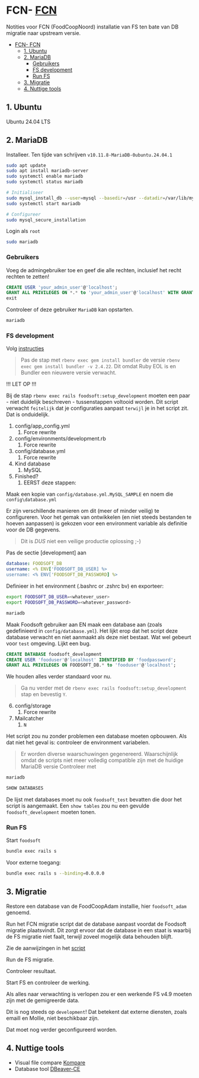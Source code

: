 # FCN- [FCN](#fcn)

Notities voor FCN (FoodCoopNoord) installatie van FS ten bate van DB migratie naar upstream versie.

- [FCN- FCN](#fcn--fcn)
  - [1. Ubuntu](#1-ubuntu)
  - [2. MariaDB](#2-mariadb)
    - [Gebruikers](#gebruikers)
    - [FS development](#fs-development)
    - [Run FS](#run-fs)
  - [3. Migratie](#3-migratie)
  - [4. Nuttige tools](#4-nuttige-tools)


##  1. Ubuntu

Ubuntu 24.04 LTS

##  2. MariaDB

Installeer. Ten tijde van schrijven `v10.11.8-MariaDB-0ubuntu.24.04.1`

```bash
sudo apt update
sudo apt install mariadb-server
sudo systemctl enable mariadb
sudo systemctl status mariadb

# Initialiseer
sudo mysql_install_db --user=mysql --basedir=/usr --datadir=/var/lib/mysql
sudo systemctl start mariadb

# Configureer
sudo mysql_secure_installation
```

Login als `root`

```bash
sudo mariadb
```

### Gebruikers

Voeg de admingebruiker toe en geef die alle rechten, inclusief het recht rechten te zetten!

```sql
CREATE USER 'your_admin_user'@'localhost';
GRANT ALL PRIVILEGES ON *.* to 'your_admin_user'@'localhost' WITH GRANT OPTION;
exit
```

Controleer of deze gebruiker `MariaDB` kan opstarten.

```bash
mariadb
```

### FS development

Volg [instructies](../doc/SETUP_DEVELOPMENT.md)

> Pas de stap met `rbenv exec gem install bundler` de versie `rbenv exec gem install bundler -v 2.4.22`. Dit omdat Ruby EOL is en Bundler een nieuwere versie verwacht.

!!! LET OP !!!

Bij de stap `rbenv exec rails foodsoft:setup_development` moeten een paar - niet duidelijk beschreven - tussenstappen voltooid worden.
Dit script verwacht `feitelijk` dat je configuraties aanpast `terwijl` je in het script zit. Dat is onduidelijk.

1. config/app_config.yml
   1. Force rewrite
2. config/environments/development.rb
   1. Force rewrite
3. config/database.yml
   1. Force rewrite
4. Kind database
   1. MySQL
5. Finished?
   1. EERST deze stappen:

Maak een kopie van `config/database.yml.MySQL_SAMPLE` en noem die `config\database.yml`

Er zijn verschillende manieren om dit (meer of minder veilig) te configureren.
Voor het gemak van ontwikkelen (en niet steeds bestanden te hoeven aanpassen) is gekozen voor een environment variable als definitie voor de DB gegevens.

> Dit is _DUS_ niet een veilige productie oplossing ;-)

Pas de sectie [development] aan

```yml
database: FOODSOFT_DB
username: <% ENV['FOODSOFT_DB_USER] %>
username: <% ENV['FOODSOFT_DB_PASSWORD] %>
```

Definieer in het environment (.bashrc or .zshrc bv) en exporteer:

```bash
export FOODSOFT_DB_USER=<whatever_user>
export FOODSOFT_DB_PASSWORD=<whatever_password>
```

```bash
mariadb
```

Maak Foodsoft gebruiker aan EN maak een database aan (zoals gedefinieerd in `config/database.yml`).
Het lijkt erop dat het script deze database verwacht en niet aanmaakt als deze niet bestaat. Wat wel gebeurt voor `test` omgeving. Lijkt een bug.

```sql
CREATE DATABASE foodsoft_development
CREATE USER 'fooduser'@'localhost' IDENTIFIED BY 'foodpassword';
GRANT ALL PRIVILEGES ON FOODSOFT_DB.* to 'fooduser'@'localhost';
```

We houden alles verder standaard voor nu.

> Ga nu verder met de `rbenv exec rails foodsoft:setup_development` stap en bevestig `Y`.

6. config/storage
   1. Force rewrite
7. Mailcatcher
   1. `N`

Het script zou nu zonder problemen een database moeten opbouwen. Als dat niet het geval is: controleer de environment variabelen.
> Er worden diverse waarschuwingen gegenereerd. Waarschijnlijk omdat de scripts niet meer volledig compatible zijn met de huidige MariaDB versie
Controleer met

```bash
mariadb
```

```sql
SHOW DATABASES
```

De lijst met databases moet nu ook `foodsoft_test` bevatten die door het script is aangemaakt.
Een `show tables` zou nu een gevulde `foodsoft_development` moeten tonen.

### Run FS

Start `foodsoft`

```bash
bundle exec rails s
```

Voor externe toegang:

```bash
bundle exec rails s --binding=0.0.0.0
```

##  3. Migratie

Restore een database van de FoodCoopAdam installie, hier `foodsoft_adam` genoemd.

Run het FCN migratie script dat de database aanpast voordat de Foodsoft migratie plaatsvindt. Dit zorgt ervoor dat de database in een staat is waarbij de FS migratie niet faalt, terwijl zoveel mogelijk data behouden blijft.

Zie de aanwijzingen in het [script](./MigratieFCN_naar_49.sql)

Run de FS migratie.

Controleer resultaat.

Start FS en controleer de werking.

Als alles naar verwachting is verlopen zou er een werkende FS v4.9 moeten zijn met de gemigreerde data.

Dit is nog steeds op `development`! Dat betekent dat externe diensten, zoals emaill en Mollie, niet beschikbaar zijn. 

Dat moet nog verder geconfigureerd worden.

##  4. Nuttige tools

- Visual file compare [Kompare](https://invent.kde.org/sdk/kompare)
- Database tool [DBeaver-CE](https:\\www.dbeaver.io)
